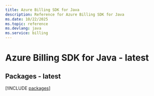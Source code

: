 ```yaml
---
title: Azure Billing SDK for Java
description: Reference for Azure Billing SDK for Java
ms.date: 10/22/2025
ms.topic: reference
ms.devlang: java
ms.service: billing
---
```

# Azure Billing SDK for Java - latest
## Packages - latest
[!INCLUDE [packages](billing-index.md)]
